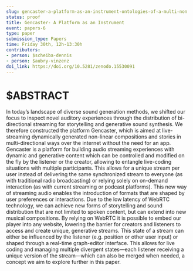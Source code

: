 ```yaml
---
slug: gencaster-a-platform-as-an-instrument-ontologies-of-a-multi-non
status: proof
title: Gencaster- A Platform as an Instrument
event: papers-6
type: paper
submission_type: Papers
time: Friday 30th, 12h-13:30h
contributors:
- person: $scheiba-dennis
- person: $aubry-vinzenz
doi_link: https://doi.org/10.5281/zenodo.15530091
---
```


# $ABSTRACT

In today’s landscape of diverse sound generation methods, we shifted our focus to inspect novel auditory experiences
through the distribution of bi-directional streaming for storytelling and generative sound synthesis. We therefore
constructed the platform Gencaster, which is aimed at live-streaming dynamically generated non-linear compositions
and stories in multi-directional ways over the internet without the need for an app. Gencaster is a platform for building
audio streaming experiences with dynamic and generative content which can be controlled and modified on the fly by
the listener or the creator, allowing to entangle live-coding situations with multiple participants. This allows for a unique
stream per user instead of delivering the same synchronized stream to everyone (as with traditional radio broadcasting)
or relying solely on on-demand interaction (as with current streaming or podcast platforms). This new way of streaming
audio enables the introduction of formats that are shaped by user preferences or interactions. Due to the low latency
of WebRTC technology, we can achieve new forms of storytelling and sound distribution that are not limited to spoken
content, but can extend into new musical compositions. By relying on WebRTC it is possible to embed our player into
any website, lowering the barrier for creators and listeners to access and create unique, generative streams. This state
of a stream can either be influenced by the listener (e.g. position or other user input) or shaped through a real-time
graph-editor interface. This allows for live coding and managing multiple divergent states—each listener receiving a
unique version of the stream—which can also be merged when needed, a concept we aim to explore further in this
paper.
